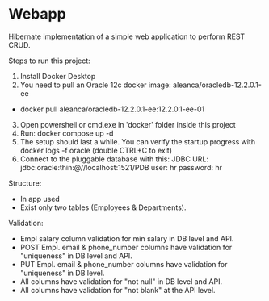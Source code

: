 # Webapp
Hibernate implementation of a simple web application to perform REST CRUD.

Steps to run this project:
1. Install Docker Desktop
2. You need to pull an Oracle 12c docker image: aleanca/oracledb-12.2.0.1-ee
- docker pull aleanca/oracledb-12.2.0.1-ee:12.2.0.1-ee-01
3. Open powershell or cmd.exe in 'docker' folder inside this project
4. Run: docker compose up -d
5. The setup should last a while. You can verify the startup progress with docker logs -f oracle (double CTRL+C to exit)
6. Connect to the pluggable database with this:
   JDBC URL: jdbc:oracle:thin:@//localhost:1521/PDB
   user: hr
   password: hr



Structure:
- In app used <Layered architecture>
- Exist only two tables (Employees & Departments).

Validation:
- Empl salary column validation for min salary in DB level and API.
- POST Empl. email & phone_number columns have validation for "uniqueness" in DB level and API.
- PUT Empl. email & phone_number columns have validation for "uniqueness" in DB level.
- All columns have validation for "not null" in DB level and API.
- All columns have validation for "not blank" at the API level.